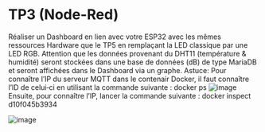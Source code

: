 # TP3 (Node-Red)
Réaliser un Dashboard en lien avec votre ESP32 avec les mêmes ressources Hardware que le TP5 en remplaçant la LED classique par une LED RGB.
Attention que les données provenant du DHT11 (température & humidité) seront stockées dans une base de données (dB) de type MariaDB et seront affichées dans le Dashboard via un graphe.
Astuce: Pour connaître l’IP du serveur MQTT dans le contenair Docker, il faut connaître l’ID de celui‐ci en utilisant la commande suivante : docker ps
![image](https://github.com/Mlou103/Costa/assets/115471197/a2bbe64a-3c62-4b2c-aa96-e6f11aa3cb15)
Ensuite, pour connaître l’IP, lancer la commande suivante : docker inspect d10f045b3934

![image](https://github.com/Mlou103/Costa/assets/115471197/237a7347-91d0-46db-9482-94e4274bbc84)

